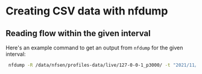 # Creating CSV data with nfdump

## Reading flow within the given interval

Here's an example command to get an output from `nfdump` for the given interval:

```bash
 nfdump -R /data/nfsen/profiles-data/live/127-0-0-1_p3000/ -t "2021/11/09.06:00:00-2021/11/09.18:00:00" -o csv > OUTPUT.csv
```